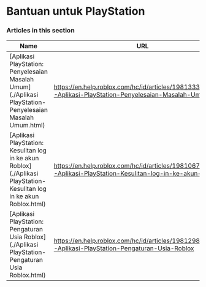 # Bantuan untuk PlayStation  
### Articles in this section
Name|URL
-|-
[Aplikasi PlayStation: Penyelesaian Masalah Umum](./Aplikasi PlayStation- Penyelesaian Masalah Umum.html) |https://en.help.roblox.com/hc/id/articles/19813337433620-Aplikasi-PlayStation-Penyelesaian-Masalah-Umum
[Aplikasi PlayStation: Kesulitan log in ke akun Roblox](./Aplikasi PlayStation- Kesulitan log in ke akun Roblox.html) |https://en.help.roblox.com/hc/id/articles/19810672663572-Aplikasi-PlayStation-Kesulitan-log-in-ke-akun-Roblox
[Aplikasi PlayStation: Pengaturan Usia Roblox](./Aplikasi PlayStation- Pengaturan Usia Roblox.html) |https://en.help.roblox.com/hc/id/articles/19812986896532-Aplikasi-PlayStation-Pengaturan-Usia-Roblox